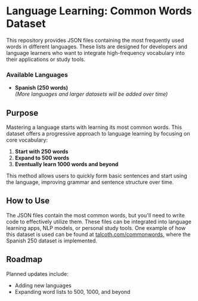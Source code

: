 # Language Learning: Common Words Dataset

This repository provides JSON files containing the most frequently used words in different languages. These lists are designed for developers and language learners who want to integrate high-frequency vocabulary into their applications or study tools.

### Available Languages
- **Spanish (250 words)**  
  *(More languages and larger datasets will be added over time)*

## Purpose

Mastering a language starts with learning its most common words. This dataset offers a progressive approach to language learning by focusing on core vocabulary:

1. **Start with 250 words**
2. **Expand to 500 words**
3. **Eventually learn 1000 words and beyond**

This method allows users to quickly form basic sentences and start using the language, improving grammar and sentence structure over time.

## How to Use

The JSON files contain the most common words, but you'll need to write code to effectively utilize them. These files can be integrated into language learning apps, NLP models, or personal study tools. One example of how this dataset is used can be found at [talcoth.com/commonwords](https://talcoth.com/commonwords), where the Spanish 250 dataset is implemented.

## Roadmap

Planned updates include:
- Adding new languages
- Expanding word lists to 500, 1000, and beyond
